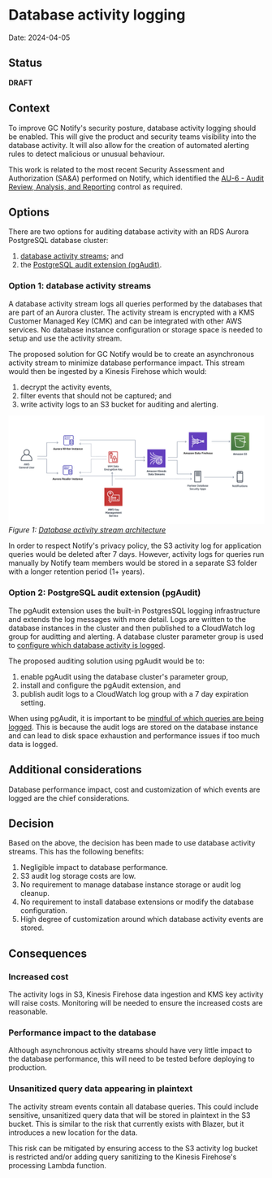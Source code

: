 # Database activity logging

Date: 2024-04-05

## Status

**DRAFT**

## Context

To improve GC Notify's security posture, database activity logging should be enabled.  This will give the product and security teams visibility into the database activity.  It will also allow for the creation of automated alerting rules to detect malicious or unusual behaviour.  

This work is related to the most recent Security Assessment and Authorization (SA&A) performed on Notify, which identified the [AU-6 - Audit Review, Analysis, and Reporting](https://www.cyber.gc.ca/en/guidance/annex-3a-security-control-catalogue-itsg-33#a33au6) control as required.

## Options

There are two options for auditing database activity with an RDS Aurora PostgreSQL database cluster:

1. [database activity streams](https://docs.aws.amazon.com/AmazonRDS/latest/AuroraUserGuide/DBActivityStreams.Overview.html); and
2. the [PostgreSQL audit extension (pgAudit)](https://docs.aws.amazon.com/AmazonRDS/latest/AuroraUserGuide/Appendix.PostgreSQL.CommonDBATasks.pgaudit.html).

### Option 1: database activity streams

A database activity stream logs all queries performed by the databases that are part of an Aurora cluster. The activity stream is encrypted with a KMS Customer Managed Key (CMK) and can be integrated with other AWS services.  No database instance configuration or storage space is needed to setup and use the activity stream.

The proposed solution for GC Notify would be to create an asynchronous activity stream to minimize database performance impact.  This stream would then be ingested by a Kinesis Firehose which would:

1. decrypt the activity events,
1. filter events that should not be captured; and 
1. write activity logs to an S3 bucket for auditing and alerting.

![Database activity stream architecture](./diagrams/2024-04-05.database-activity-logging/activity-stream-arch.png)
_Figure 1: [Database activity stream architecture](https://docs.aws.amazon.com/AmazonRDS/latest/AuroraUserGuide/DBActivityStreams.Overview.html#DBActivityStreams.Overview.how-they-work)_

In order to respect Notify's privacy policy, the S3 activity log for application queries would be deleted after 7 days. However, activity logs for queries run manually by Notify team members would be stored in a separate S3 folder with a longer retention period (1+ years).

### Option 2: PostgreSQL audit extension (pgAudit)

The pgAudit extension uses the built-in PostgresSQL logging infrastructure and extends the log messages with more detail.  Logs are written to the database instances in the cluster and then published to a CloudWatch log group for auditting and alerting.  A database cluster parameter group is used to [configure which database activity is logged](https://docs.aws.amazon.com/AmazonRDS/latest/AuroraUserGuide/Appendix.PostgreSQL.CommonDBATasks.pgaudit.html#Appendix.PostgreSQL.CommonDBATasks.pgaudit.reference).

The proposed auditing solution using pgAudit would be to:

1. enable pgAudit using the database cluster's parameter group,
1. install and configure the pgAudit extension, and
1. publish audit logs to a CloudWatch log group with a 7 day expiration setting.

When using pgAudit, it is important to be [mindful of which queries are being logged](https://github.com/pgaudit/pgaudit/blob/master/README.md#usage-considerations).  This is because the audit logs are stored on the database instance and can lead to disk space exhaustion and performance issues if too much data is logged.

## Additional considerations

Database performance impact, cost and customization of which events are logged are the chief considerations.

## Decision

Based on the above, the decision has been made to use database activity streams.  This has the following benefits:

1. Negligible impact to database performance.
1. S3 audit log storage costs are low.
1. No requirement to manage database instance storage or audit log cleanup.
1. No requirement to install database extensions or modify the database configuration.
1. High degree of customization around which database activity events are stored.

## Consequences

### Increased cost
The activity logs in S3, Kinesis Firehose data ingestion and KMS key activity will raise costs.  Monitoring will be needed to ensure the increased costs are reasonable.

### Performance impact to the database
Although asynchronous activity streams should have very little impact to the database performance, this will need to be tested before deploying to production.

### Unsanitized query data appearing in plaintext
The activity stream events contain all database queries.  This could include sensitive, unsanitized query data that will be stored in plaintext in the S3 bucket.  This is similar to the risk that currently exists with Blazer, but it introduces a new location for the data.  

This risk can be mitigated by ensuring access to the S3 activity log bucket is restricted and/or adding query sanitizing to the Kinesis Firehose's processing Lambda function.  
